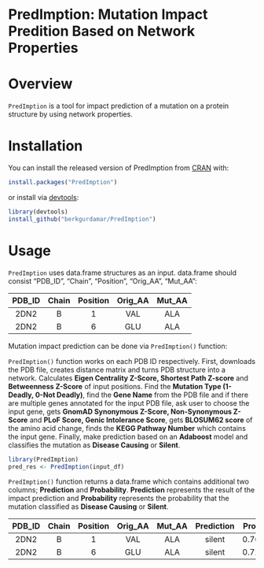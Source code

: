 
<!-- README.md is generated from README.Rmd. Please edit that file -->

# PredImption: Mutation Impact Predition Based on Network Properties

<!-- badges: start -->
<!-- badges: end -->

# Overview

`PredImption` is a tool for impact prediction of a mutation on a protein
structure by using network properties.

# Installation

You can install the released version of PredImption from
[CRAN](https://CRAN.R-project.org) with:

``` r
install.packages("PredImption")
```

or install via
[devtools](https://www.r-project.org/nosvn/pandoc/devtools.html):

``` r
library(devtools)
install_github("berkgurdamar/PredImption")
```

# Usage

`PredImption` uses data.frame structures as an input. data.frame should
consist “PDB_ID”, “Chain”, “Position”, “Orig_AA”, “Mut_AA”:

| PDB_ID | Chain | Position | Orig_AA | Mut_AA |
|:------:|:-----:|:--------:|:-------:|:------:|
|  2DN2  |   B   |    1     |   VAL   |  ALA   |
|  2DN2  |   B   |    6     |   GLU   |  ALA   |

Mutation impact prediction can be done via `PredImption()` function:

`PredImption()` function works on each PDB ID respectively. First,
downloads the PDB file, creates distance matrix and turns PDB structure
into a network. Calculates **Eigen Centrality Z-Score, Shortest Path
Z-score** and **Betweenness Z-Score** of input positions. Find the
**Mutation Type (1-Deadly, 0-Not Deadly)**, find the **Gene Name** from
the PDB file and if there are multiple genes annotated for the input PDB
file, ask user to choose the input gene, gets **GnomAD Synonymous
Z-Score, Non-Synonymous Z-Score** and **PLoF Score, Genic Intolerance
Score**, gets **BLOSUM62 score** of the amino acid change, finds the
**KEGG Pathway Number** which contains the input gene. Finally, make
prediction based on an **Adaboost** model and classifies the mutation as
**Disease Causing** or **Silent**.

``` r
library(PredImption)
pred_res <- PredImption(input_df)
```

`PredImption()` function returns a data.frame which contains additional
two columns; **Prediction** and **Probability**. **Prediction**
represents the result of the impact prediction and **Probability**
represents the probability that the mutation classified as **Disease
Causing** or **Silent**.

| PDB_ID | Chain | Position | Orig_AA | Mut_AA | Prediction | Probability |
|:------:|:-----:|:--------:|:-------:|:------:|:----------:|:-----------:|
|  2DN2  |   B   |    1     |   VAL   |  ALA   |   silent   |  0.7676430  |
|  2DN2  |   B   |    6     |   GLU   |  ALA   |   silent   |  0.7225815  |
